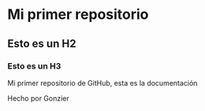 # Mi primer repositorio

## Esto es un H2

### Esto es un H3

Mi primer repositorio de GitHub, esta es la documentación

Hecho por Gonzier
